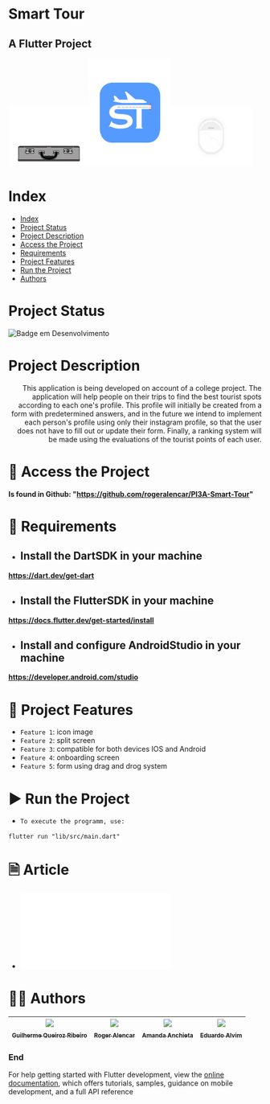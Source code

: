Smart Tour
====
## A Flutter Project

<p float="middle">
  <img src="lib/assets/images/onboarding2.gif" width="32%" /><img src="lib/assets/images/splash.png" width="32%" /><img src="lib/assets/images/onboarding3.gif" width="32%" />
</p>


# Index

* [Index](#index)
* [Project Status](#project-status)
* [Project Description](#project-description)
* [Access the Project](#-access-the-project)
* [Requirements](#-requirements)
* [Project Features](#-project-features)
* [Run the Project](#-run-the-project)
* [Authors](#-authors)

# Project Status

![Badge em Desenvolvimento](http://img.shields.io/static/v1?label=STATUS&message=EM%20DESENVOLVIMENTO&color=GREEN&style=for-the-badge)

# Project Description

<div style="text-align: right"> This application is being developed on account of a college project. The application will help people on their trips to find the best tourist spots according to each one's profile. This profile will initially be created from a form with predetermined answers, and in the future we intend to implement each person's profile using only their instagram profile, so that the user does not have to fill out or update their form. Finally, a ranking system will be made using the evaluations of the tourist points of each user. </div>


# 📁 Access the Project

**Is found in Github: "https://github.com/rogeralencar/PI3A-Smart-Tour"**

# 📝 Requirements

- ## Install the DartSDK in your machine

**https://dart.dev/get-dart**

- ## Install the FlutterSDK in your machine

**https://docs.flutter.dev/get-started/install**
 
- ## Install and configure AndroidStudio in your machine

**https://developer.android.com/studio**

# 🔨 Project Features

- `Feature 1`: icon image
- `Feature 2`: split screen
- `Feature 3`: compatible for both devices IOS and Android
- `Feature 4`: onboarding screen
- `Feature 5`: form using drag and drog system

# ▶ Run the Project

- `To execute the programm, use:`

```console
flutter run "lib/src/main.dart"
```

# 🗎 Article 

- ![Article](file:///C:/Users/Eduardo/Downloads/SmartTour___PI3A.pdf)

# 👨‍💻 Authors

| [<img src="https://avatars.githubusercontent.com/u/70274921?s=400&u=c1688d6fcd13223bfe1093c6d16b3b6b646545fe&v=4" width=115><br><sub>Guilherme Queiroz Ribeiro</sub>](https://github.com/Gui1111RIbeiro) | [<img src="https://avatars.githubusercontent.com/u/51916539?v=4" width=115><br><sub>Roger Alencar</sub>](https://github.com/rogeralencar) | [<img src="https://avatars.githubusercontent.com/u/79982195?v=4" width=115><br><sub>Amanda Anchieta</sub>](https://github.com/amandaxva) | [<img src="https://avatars.githubusercontent.com/u/62016520?v=4" width=115><br><sub>Eduardo Alvim</sub>](https://github.com/dudualvim)
| :---: | :---: | :---: | :---: |

### End

For help getting started with Flutter development, view the
[online documentation](https://docs.flutter.dev/), which offers tutorials,
samples, guidance on mobile development, and a full API reference
